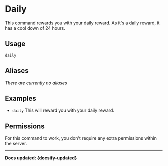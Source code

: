 # Daily
This command rewards you with your daily reward. As it's a daily reward, it has a cool down of 24 hours.

## Usage
`daily`

## Aliases
*There are currently no aliases*

## Examples
- `daily` This will reward you with your daily reward.

## Permissions
For this command to work, you don't require any extra permissions within the server.

----

**Docs updated: {docsify-updated}**